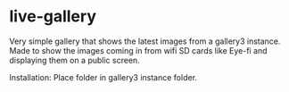 live-gallery
============

Very simple gallery that shows the latest images from a gallery3 instance. 
Made to show the images coming in from wifi SD cards like Eye-fi and displaying them on a public screen. 

Installation: Place folder in gallery3 instance folder. 
